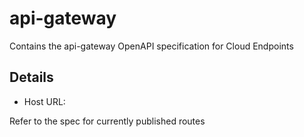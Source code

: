 # api-gateway

Contains the api-gateway OpenAPI specification for Cloud Endpoints

## Details

- Host URL: <TBD>

Refer to the spec for currently published routes
